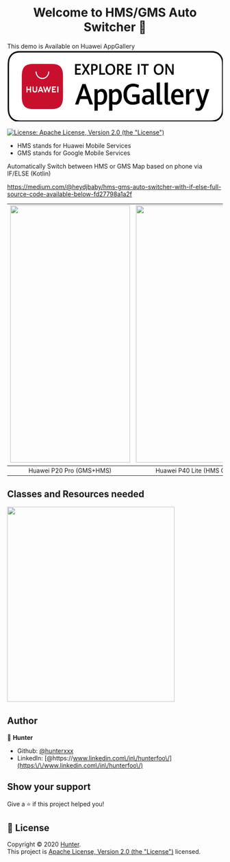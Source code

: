 <h1 align="center">Welcome to HMS/GMS Auto Switcher 👋</h1>
This demo is Available on Huawei AppGallery
 <a href="https://appgallery.cloud.huawei.com/ag/n/app/C103455197?channelId=hunter&id=0e641a732fc947a5b9edba6117e085eb&s=AA4546B20237191E2906FB508DAC000AB8A061A92628B1679B58E95EC2990231&detailType=0" a target="_blank" rel="noopener noreferrer">
<img src="Screenshots/ic_logo.png" width="550" height="167">
 </a>
<p>
  <a href="http://www.apache.org/licenses/LICENSE-2.0" a target="_blank" rel="noopener noreferrer">
    <img alt="License: Apache License, Version 2.0 (the &#34;License&#34;)" src="https://img.shields.io/badge/License-Apache License, Version 2.0 (the &#34;License&#34;)-yellow.svg" />
  </a>
</p>

<ul>
  <li>HMS stands for Huawei Mobile Services</li>
  <li>GMS stands for Google Mobile Services</li>
</ul>

Automatically Switch between HMS or GMS Map based on phone via IF/ELSE (Kotlin)

https://medium.com/@heydjbaby/hms-gms-auto-switcher-with-if-else-full-source-code-available-below-fd27798a1a2f

|<img src="Screenshots/hms.jpg" width="280" height="600">|<img src="Screenshots/gms.jpg" width="280" height="600">|
|:---:|:---:|
| Huawei P20 Pro (GMS+HMS) | Huawei P40 Lite (HMS Only) |

## Classes and Resources needed
<img src="Screenshots/classes.PNG" width="391" height="455">

## Author

👤 **Hunter**

* Github: [@hunterxxx](https://github.com/hunterxxx)
* LinkedIn: [@https:\/\/www.linkedin.com\/in\/hunterfoo\/](https:\/\/www.linkedin.com\/in\/hunterfoo\/)

## Show your support

Give a ⭐️ if this project helped you!

## 📝 License

Copyright © 2020 [Hunter](https://github.com/hunterxxx).<br />
This project is [Apache License, Version 2.0 (the &#34;License&#34;)](http://www.apache.org/licenses/LICENSE-2.0) licensed.


